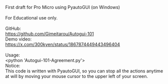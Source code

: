 First draft for Pro Micro using PyautoGUI (on Windows)<br>
<br>
For Educational use only.<br>
<br>
GitHub:<br>
<https://github.com/Gimeitarou/Autogui-101>
<br>
Demo video:<br>
<https://x.com/300kyen/status/1867874449443496404>
<br>
<br>
Usage:<br>
<python 'Autogui-101-Agreement.py'>
<br>
Notice:<br>
This code is written with PyautoGUI, so you can stop all the actions anytime at will by moving your mouse cursor to the upper left of your screen.
